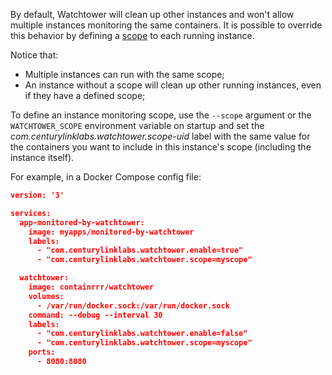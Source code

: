 By default, Watchtower will clean up other instances and won't allow multiple instances monitoring the same containers. It is possible to override this behavior by defining a [scope](https://containrrr.github.io/watchtower/arguments/#filter_by_scope) to each running instance. 

Notice that:
- Multiple instances can run with the same scope;
- An instance without a scope will clean up other running instances, even if they have a defined scope;

To define an instance monitoring scope, use the `--scope` argument or the `WATCHTOWER_SCOPE` environment variable on startup and set the _com.centurylinklabs.watchtower.scope-uid_ label with the same value for the containers you want to include in this instance's scope (including the instance itself).

For example, in a Docker Compose config file:

```json
version: '3'

services:
  app-monitored-by-watchtower:
    image: myapps/monitored-by-watchtower
    labels:
      - "com.centurylinklabs.watchtower.enable=true"
      - "com.centurylinklabs.watchtower.scope=myscope"

  watchtower:
    image: containrrr/watchtower
    volumes:
      - /var/run/docker.sock:/var/run/docker.sock
    command: --debug --interval 30
    labels:
      - "com.centurylinklabs.watchtower.enable=false"
      - "com.centurylinklabs.watchtower.scope=myscope"
    ports:
      - 8080:8080
```